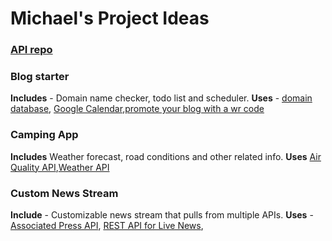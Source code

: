 # Michael's Project Ideas

### [API repo](https://github.com/public-apis/public-apis)

### Blog starter
**Includes** - Domain name checker, todo list and scheduler.
**Uses** - [domain database](Domainsdb.info), [Google Calendar](https://developers.google.com/calendar),[promote your blog with a wr code](https://www.qrtag.net/api/)

### Camping App
**Includes** Weather forecast, road conditions and other related info.
**Uses** [Air Quality API](https://www.iqair.com/air-pollution-data-api),[Weather API](https://www.metaweather.com/api/)

### Custom News Stream
**Include** - Customizable news stream that pulls from multiple APIs.  **Uses** - [Associated Press API](https://developer.ap.org/), [REST API for Live News](https://mediastack.com/),


